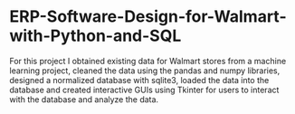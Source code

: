 # ERP-Software-Design-for-Walmart-with-Python-and-SQL
For this project I obtained existing data for Walmart stores from a machine learning project, cleaned the data using the pandas and numpy libraries, designed a normalized database with sqlite3, loaded the data into the database and created interactive GUIs using Tkinter for users to interact with the database and analyze the data.
